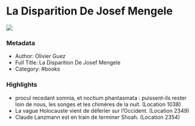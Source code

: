 # La Disparition De Josef Mengele

![](https://readwise-assets.s3.amazonaws.com/static/images/default-book-icon-6.71d9a01814f7.png)

### Metadata

- Author: Olivier Guez
- Full Title: La Disparition De Josef Mengele
- Category: #books

### Highlights

- procul recedant somnia, et noctium phantasmata : puissent-ils rester loin de nous, les songes et les chimères de la nuit. (Location 1038)
- La vague Holocauste vient de déferler sur l’Occident. (Location 2349)
- Claude Lanzmann est en train de terminer Shoah. (Location 2354)
